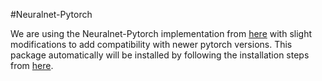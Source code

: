 #Neuralnet-Pytorch

We are using the Neuralnet-Pytorch implementation from [here](https://github.com/justanhduc/neuralnet-pytorch) with slight modifications to add compatibility with newer pytorch versions. This package automatically will be installed by following the installation steps from [here](https://github.com/pittcps/sat2pc).